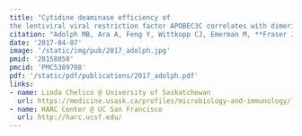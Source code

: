 ```yaml
---
title: "Cytidine deaminase efficiency of
the lentiviral viral restriction factor APOBEC3C correlates with dimerization."
citation: "Adolph MB, Ara A, Feng Y, Wittkopp CJ, Emerman M, **Fraser JS**, Chelico L.  *Nucleic Acids Research*. 2017."
date: '2017-04-07'
image: '/static/img/pub/2017_adolph.jpg'
pmid: '28158858'
pmcid: 'PMC5389708'
pdf: '/static/pdf/publications/2017_adolph.pdf'
links:
- name: Linda Chelico @ University of Saskatchewan
  url: https://medicine.usask.ca/profiles/microbiology-and-immunology/linda-chelico.php
- name: HARC Center @ UC San Francisco
  url: http://harc.ucsf.edu/
---
```

